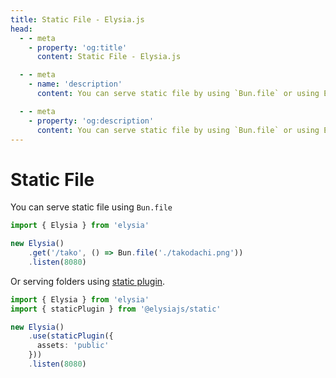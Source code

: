 ```yaml
---
title: Static File - Elysia.js
head:
  - - meta
    - property: 'og:title'
      content: Static File - Elysia.js

  - - meta
    - name: 'description'
      content: You can serve static file by using `Bun.file` or using Elysia Static Plugin (@elysiajs/static) for serving file from the folders recursively, or set custom config to include or exclude the files

  - - meta
    - property: 'og:description'
      content: You can serve static file by using `Bun.file` or using Elysia Static Plugin (@elysiajs/static) for serving file from the folders recursively, or set custom config to include or exclude the files
---
```


# Static File
You can serve static file using `Bun.file`
```typescript
import { Elysia } from 'elysia'

new Elysia()
    .get('/tako', () => Bun.file('./takodachi.png'))
    .listen(8080)
```

Or serving folders using [static plugin](/plugins/static).
```typescript
import { Elysia } from 'elysia'
import { staticPlugin } from '@elysiajs/static'

new Elysia()
    .use(staticPlugin({
      assets: 'public'
    }))
    .listen(8080)
```
